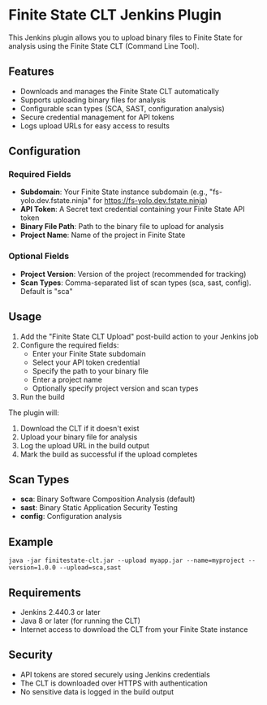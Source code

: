 # Finite State CLT Jenkins Plugin

This Jenkins plugin allows you to upload binary files to Finite State for analysis using the Finite State CLT (Command Line Tool).

## Features

- Downloads and manages the Finite State CLT automatically
- Supports uploading binary files for analysis
- Configurable scan types (SCA, SAST, configuration analysis)
- Secure credential management for API tokens
- Logs upload URLs for easy access to results

## Configuration

### Required Fields

- **Subdomain**: Your Finite State instance subdomain (e.g., "fs-yolo.dev.fstate.ninja" for https://fs-yolo.dev.fstate.ninja)
- **API Token**: A Secret text credential containing your Finite State API token
- **Binary File Path**: Path to the binary file to upload for analysis
- **Project Name**: Name of the project in Finite State

### Optional Fields

- **Project Version**: Version of the project (recommended for tracking)
- **Scan Types**: Comma-separated list of scan types (sca, sast, config). Default is "sca"

## Usage

1. Add the "Finite State CLT Upload" post-build action to your Jenkins job
2. Configure the required fields:
   - Enter your Finite State subdomain
   - Select your API token credential
   - Specify the path to your binary file
   - Enter a project name
   - Optionally specify project version and scan types
3. Run the build

The plugin will:
1. Download the CLT if it doesn't exist
2. Upload your binary file for analysis
3. Log the upload URL in the build output
4. Mark the build as successful if the upload completes

## Scan Types

- **sca**: Binary Software Composition Analysis (default)
- **sast**: Binary Static Application Security Testing
- **config**: Configuration analysis

## Example

```
java -jar finitestate-clt.jar --upload myapp.jar --name=myproject --version=1.0.0 --upload=sca,sast
```

## Requirements

- Jenkins 2.440.3 or later
- Java 8 or later (for running the CLT)
- Internet access to download the CLT from your Finite State instance

## Security

- API tokens are stored securely using Jenkins credentials
- The CLT is downloaded over HTTPS with authentication
- No sensitive data is logged in the build output 